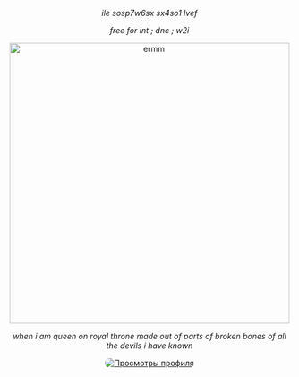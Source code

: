 <p align="center"> <em> ile sosp7w6sx sx4so1 lvef </em> </p> </p>

<p align="center"> <em> free for int ; dnc ; w2i </em> </p> </p>

<p align="center">
  <img src="https://files.catbox.moe/igdjf5.png" alt="ermm" width="500"/>
</p>

<p align="center"> <em> when i am queen on royal throne made out of parts of broken bones of all the devils i have known </em> </p> </p>


<div align="center">
  <a href="https://github.com/sumi-vitae">
    <img src="https://komarev.com/ghpvc/?username=sumi-vitae&label=views&color=c33528&style=flat&labelColor=B174C7" alt="Просмотры профиля" style="border-radius: 10px;" />
  </a>
</div>
